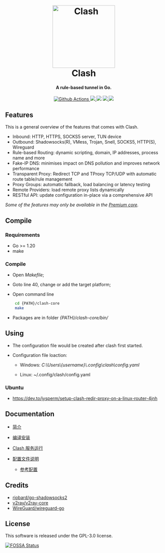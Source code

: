 <h1 align="center">
  <img src="docs/logo.png" alt="Clash" width="200">
  <br>Clash<br>
</h1>


<h4 align="center">A rule-based tunnel in Go.</h4>

<p align="center">
  <a href="https://github.com/pfugwtg/clash-core/actions">
    <img src="https://img.shields.io/github/actions/workflow/status/pfugwtg/clash-core/release.yml?branch=master&style=flat-square" alt="Github Actions">
  </a>
  <a href="https://goreportcard.com/report/github.com/pfugwtg/clash-core">
    <img src="https://goreportcard.com/badge/github.com/pfugwtg/clash-core?style=flat-square">
  </a>
  <img src="https://img.shields.io/github/go-mod/go-version/pfugwtg/clash-core?style=flat-square">
  <a href="https://github.com/pfugwtg/clash-core/releases">
    <img src="https://img.shields.io/github/release/pfugwtg/clash-core/all.svg?style=flat-square">
  </a>
  <a href="https://github.com/pfugwtg/clash-core/releases/tag/premium">
    <img src="https://img.shields.io/badge/release-Premium-00b4f0?style=flat-square">
  </a>
</p>

## Features

This is a general overview of the features that comes with Clash.  

- Inbound: HTTP, HTTPS, SOCKS5 server, TUN device
- Outbound: Shadowsocks(R), VMess, Trojan, Snell, SOCKS5, HTTP(S), Wireguard
- Rule-based Routing: dynamic scripting, domain, IP addresses, process name and more
- Fake-IP DNS: minimises impact on DNS pollution and improves network performance
- Transparent Proxy: Redirect TCP and TProxy TCP/UDP with automatic route table/rule management
- Proxy Groups: automatic fallback, load balancing or latency testing
- Remote Providers: load remote proxy lists dynamically
- RESTful API: update configuration in-place via a comprehensive API

*Some of the features may only be available in the [Premium core](https://dreamacro.github.io/clash/premium/introduction.html).*

## Compile

### Requirements

- Go >= 1.20
- make

### Compile

- Open *Makefile*;

- Goto line 40, change or add the target platform;

- Open command line

  ```bash
   cd {PATH}/clash-core
   make
  ```

- Packages are in folder *{PATH}/clash-core/bin/*

## Using

- The configuration file would be created after clash first started.

- Configuration file loaction:

  - Windows: *C:\\Users\\{username\}\\.config\\clash\\config.yaml*

  - Linux: ~/.config/clash/config.yaml

### Ubuntu

- https://dev.to/jysperm/setup-clash-redir-proxy-on-a-linux-router-4jnh

  

## Documentation

- [简介](docs/zh_CN/index.md)

- [编译安装](docs/zh_CN/introduction/getting-started.md)
- [Clash 服务运行](docs/zh_CN/introduction/service.md)
- [配置文件说明](docs/zh_CN/configuration/getting-started.md)
  - [参考配置](docs/zh_CN/configuration/configuration-reference.md)

## Credits

- [riobard/go-shadowsocks2](https://github.com/riobard/go-shadowsocks2)
- [v2ray/v2ray-core](https://github.com/v2ray/v2ray-core)
- [WireGuard/wireguard-go](https://github.com/WireGuard/wireguard-go)

## License

This software is released under the GPL-3.0 license.

[![FOSSA Status](https://app.fossa.io/api/projects/git%2Bgithub.com%2FDreamacro%2Fclash.svg?type=large)](https://app.fossa.io/projects/git%2Bgithub.com%2FDreamacro%2Fclash?ref=badge_large)
